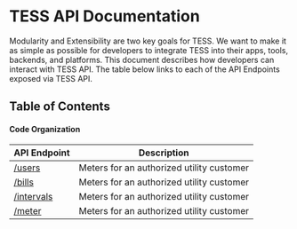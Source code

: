 # TESS API Documentation

Modularity and Extensibility are two key goals for TESS. We want to make it
as simple as possible for developers to integrate TESS into their apps, tools,
backends, and platforms. This document describes how developers can interact
with TESS API. The table below links to each of the API Endpoints exposed via
TESS API.

## Table of Contents
#### Code Organization
|API Endpoint       | Description                                        |
--------------------|----------------------------------------------------|
|[/users](../master/docs/architecture/API-USER.md)| Meters for an authorized utility customer|
|[/bills](../master/docs/architecture/API-BILL.md)| Meters for an authorized utility customer|
|[/intervals](../master/docs/architecture/API-INTERVAL.md)| Meters for an authorized utility customer|
|[/meter](../master/docs/architecture/API-METER.md)| Meters for an authorized utility customer|
